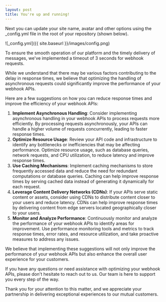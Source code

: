 ```yaml
---
layout: post
title: You're up and running!
---
```


Next you can update your site name, avatar and other options using the _config.yml file in the root of your repository (shown below).

![_config.yml]({{ site.baseurl }}/images/config.png)

To ensure the smooth operation of our platform and the timely delivery of messages, we've implemented a timeout of 3 seconds for webhook requests.

While we understand that there may be various factors contributing to the delay in response times, we believe that optimizing the handling of asynchronous requests could significantly improve the performance of your webhook APIs.

Here are a few suggestions on how you can reduce response times and improve the efficiency of your webhook APIs:

1. **Implement Asynchronous Handling**: Consider implementing asynchronous handling in your webhook APIs to process requests more efficiently. By processing requests asynchronously, your APIs can handle a higher volume of requests concurrently, leading to faster response times.
1. **Optimize Resource Usage**: Review your API code and infrastructure to identify any bottlenecks or inefficiencies that may be affecting performance. Optimize resource usage, such as database queries, network requests, and CPU utilization, to reduce latency and improve response times.
1. **Use Caching Mechanisms**: Implement caching mechanisms to store frequently accessed data and reduce the need for redundant computations or database queries. Caching can help improve response times by serving cached data instead of generating it dynamically for each request.
1. **Leverage Content Delivery Networks (CDNs)**: If your APIs serve static content or assets, consider using CDNs to distribute content closer to your users and reduce latency. CDNs can help improve response times by delivering content from edge servers located geographically closer to your users.
1. **Monitor and Analyze Performance**: Continuously monitor and analyze the performance of your webhook APIs to identify areas for improvement. Use performance monitoring tools and metrics to track response times, error rates, and resource utilization, and take proactive measures to address any issues.

We believe that implementing these suggestions will not only improve the performance of your webhook APIs but also enhance the overall user experience for your customers.

If you have any questions or need assistance with optimizing your webhook APIs, please don't hesitate to reach out to us. Our team is here to support you every step of the way.

Thank you for your attention to this matter, and we appreciate your partnership in delivering exceptional experiences to our mutual customers.
